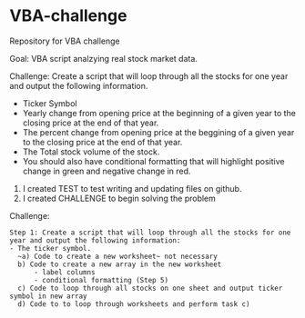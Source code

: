 # VBA-challenge

Repository for VBA challenge

Goal: VBA script analzying real stock market data. 

Challenge: Create a script that will loop through all the stocks for one year and output the following information.
  - Ticker Symbol
  - Yearly change from opening price at the beginning of a given year to the closing price at the end of that year.
  - The percent change from opening price at the beggining of a given year to the closing price at the end of that year.
  - The Total stock volume of the stock.
  - You should also have conditional formatting that will highlight positive change in green and negative change in red.
  
  1. I created TEST to test writing and updating files on github.
  2. I created CHALLENGE to begin solving the problem
  
  Challenge:
    
    Step 1: Create a script that will loop through all the stocks for one year and output the following information: 
    - The ticker symbol.
      ~a) Code to create a new worksheet~ not necessary
      b) Code to create a new array in the new worksheet
          - label columns
          - conditional formatting (Step 5)
      c) Code to loop through all stocks on one sheet and output ticker symbol in new array
      d) Code to to loop through worksheets and perform task c)

   

